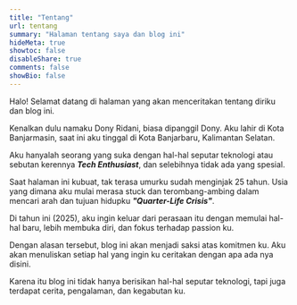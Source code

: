 ```yaml
---
title: "Tentang"
url: tentang
summary: "Halaman tentang saya dan blog ini"
hideMeta: true
showtoc: false
disableShare: true
comments: false
showBio: false
---
```


Halo! Selamat datang di halaman yang akan menceritakan tentang diriku dan blog ini.

Kenalkan dulu namaku Dony Ridani, biasa dipanggil Dony. Aku lahir di Kota Banjarmasin, saat ini aku tinggal di Kota Banjarbaru, Kalimantan Selatan.

Aku hanyalah seorang yang suka dengan hal-hal seputar teknologi atau sebutan kerennya ***Tech Enthusiast***, dan selebihnya tidak ada yang spesial.

Saat halaman ini kubuat, tak terasa umurku sudah menginjak 25 tahun. Usia yang dimana aku mulai merasa stuck dan terombang-ambing dalam mencari arah dan tujuan hidupku ***"Quarter-Life Crisis"***.

Di tahun ini (2025), aku ingin keluar dari perasaan itu dengan memulai hal-hal baru, lebih membuka diri, dan fokus terhadap passion ku.

Dengan alasan tersebut, blog ini akan menjadi saksi atas komitmen ku. Aku akan menuliskan setiap hal yang ingin ku ceritakan dengan apa ada nya disini.

Karena itu blog ini tidak hanya berisikan hal-hal seputar teknologi, tapi juga terdapat cerita, pengalaman, dan kegabutan ku.